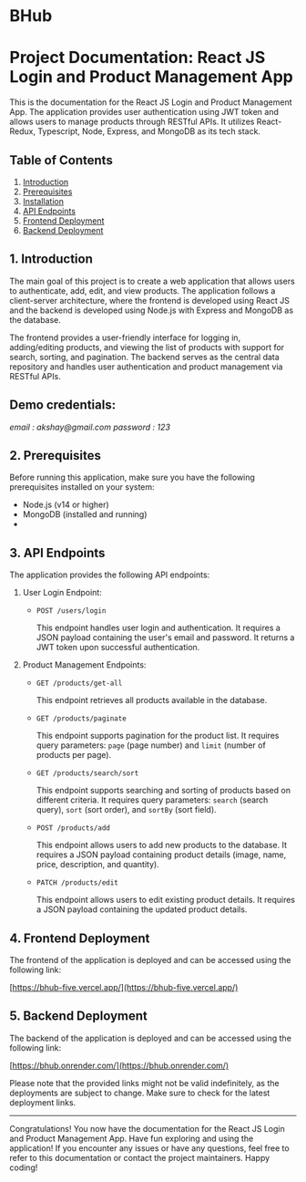 # BHub

# Project Documentation: React JS Login and Product Management App

This is the documentation for the React JS Login and Product Management App. The application provides user authentication using JWT token and allows users to manage products through RESTful APIs. It utilizes React-Redux, Typescript, Node, Express, and MongoDB as its tech stack.

## Table of Contents

1. [Introduction](#introduction)
2. [Prerequisites](#prerequisites)
3. [Installation](#installation)
4. [API Endpoints](#api-endpoints)
5. [Frontend Deployment](#frontend-deployment)
6. [Backend Deployment](#backend-deployment)

## 1. Introduction

The main goal of this project is to create a web application that allows users to authenticate, add, edit, and view products. The application follows a client-server architecture, where the frontend is developed using React JS and the backend is developed using Node.js with Express and MongoDB as the database.

The frontend provides a user-friendly interface for logging in, adding/editing products, and viewing the list of products with support for search, sorting, and pagination. The backend serves as the central data repository and handles user authentication and product management via RESTful APIs.


## Demo credentials:
_email : akshay@gmail.com_
_password : 123_


## 2. Prerequisites

Before running this application, make sure you have the following prerequisites installed on your system:

- Node.js (v14 or higher)
- MongoDB (installed and running)
- 
## 3. API Endpoints

The application provides the following API endpoints:

1. User Login Endpoint:

   - `POST /users/login`

     This endpoint handles user login and authentication. It requires a JSON payload containing the user's email and password. It returns a JWT token upon successful authentication.

2. Product Management Endpoints:

   - `GET /products/get-all`

     This endpoint retrieves all products available in the database.

   - `GET /products/paginate`

     This endpoint supports pagination for the product list. It requires query parameters: `page` (page number) and `limit` (number of products per page).

   - `GET /products/search/sort`

     This endpoint supports searching and sorting of products based on different criteria. It requires query parameters: `search` (search query), `sort` (sort order), and `sortBy` (sort field).

   - `POST /products/add`

     This endpoint allows users to add new products to the database. It requires a JSON payload containing product details (image, name, price, description, and quantity).

   - `PATCH /products/edit`

     This endpoint allows users to edit existing product details. It requires a JSON payload containing the updated product details.

## 4. Frontend Deployment

The frontend of the application is deployed and can be accessed using the following link:

[https://bhub-five.vercel.app/](https://bhub-five.vercel.app/)

## 5. Backend Deployment

The backend of the application is deployed and can be accessed using the following link:

[https://bhub.onrender.com/](https://bhub.onrender.com/)

Please note that the provided links might not be valid indefinitely, as the deployments are subject to change. Make sure to check for the latest deployment links.

---
Congratulations! You now have the documentation for the React JS Login and Product Management App. Have fun exploring and using the application! If you encounter any issues or have any questions, feel free to refer to this documentation or contact the project maintainers. Happy coding!
